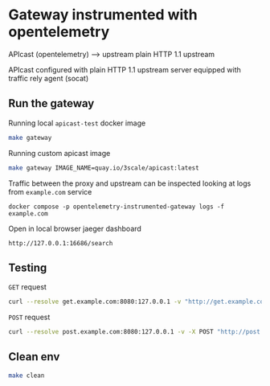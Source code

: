 # Gateway instrumented with opentelemetry

APIcast (opentelemetry) --> upstream plain HTTP 1.1 upstream

APIcast configured with plain HTTP 1.1 upstream server equipped with traffic rely agent (socat)

## Run the gateway

Running local `apicast-test` docker image

```sh
make gateway
```

Running custom apicast image

```sh
make gateway IMAGE_NAME=quay.io/3scale/apicast:latest
```

Traffic between the proxy and upstream can be inspected looking at logs from `example.com` service

```
docker compose -p opentelemetry-instrumented-gateway logs -f example.com
```

Open in local browser jaeger dashboard

```
http://127.0.0.1:16686/search
```

## Testing

`GET` request

```sh
curl --resolve get.example.com:8080:127.0.0.1 -v "http://get.example.com:8080/?user_key=123"
```

`POST` request

```sh
curl --resolve post.example.com:8080:127.0.0.1 -v -X POST "http://post.example.com:8080/?user_key=123"
```

## Clean env

```sh
make clean
```

